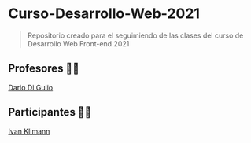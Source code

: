 # Curso-Desarrollo-Web-2021 
 
> Repositorio creado para el seguimiendo de las clases del curso de Desarrollo Web Front-end 2021

## Profesores 👨‍🏫
[Dario Di Gulio](https://github.com/DarioDiGulio)

## Participantes 👨‍🎓
[Ivan Klimann](https://github.com/Ivanklimann)